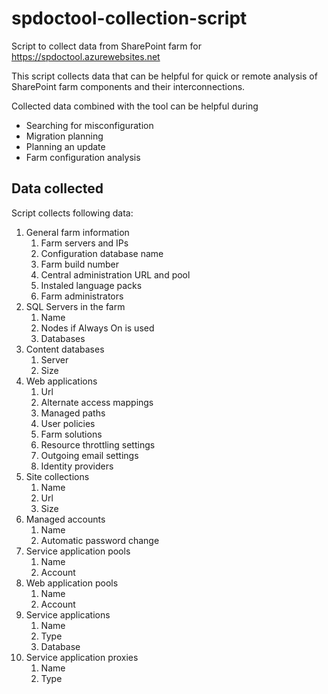 # spdoctool-collection-script
Script to collect data from SharePoint farm for https://spdoctool.azurewebsites.net

This script collects data that can be helpful for quick or remote analysis of SharePoint farm components and their interconnections.

Collected data combined with the tool can be helpful during
- Searching for misconfiguration
- Migration planning
- Planning an update
- Farm configuration analysis

## Data collected
Script collects following data:
1) General farm information
   1) Farm servers and IPs
   1) Configuration database name
   1) Farm build number
   1) Central administration URL and pool
   1) Instaled language packs
   1) Farm administrators
1) SQL Servers in the farm
   1) Name
   1) Nodes if Always On is used
   1) Databases
1) Content databases
    1) Server
    1) Size
1) Web applications
    1) Url
    1) Alternate access mappings
    1) Managed paths
    1) User policies
    1) Farm solutions
    1) Resource throttling settings
    1) Outgoing email settings
    1) Identity providers
1) Site collections
    1) Name
    1) Url
    1) Size
1) Managed accounts
    1) Name
    1) Automatic password change
1) Service application pools
    1) Name
    2) Account
1) Web application pools
    1) Name
    1) Account
1) Service applications
    1) Name
    1) Type
    2) Database
1) Service application proxies
    1) Name
    2) Type
